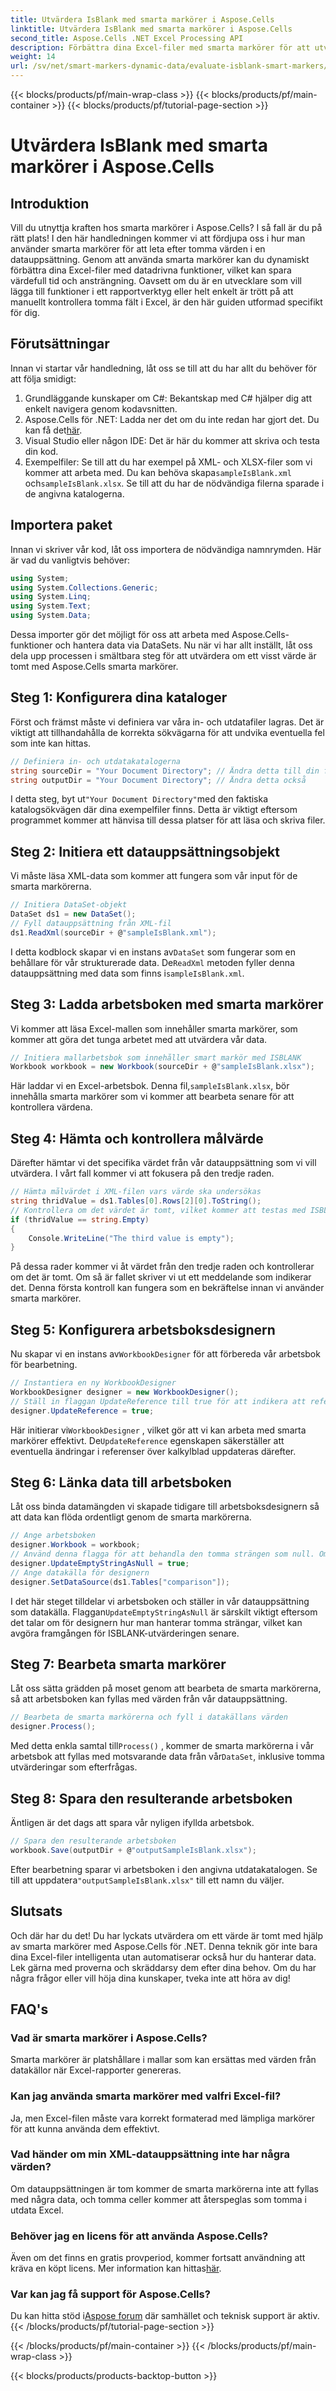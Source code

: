 ```yaml
---
title: Utvärdera IsBlank med smarta markörer i Aspose.Cells
linktitle: Utvärdera IsBlank med smarta markörer i Aspose.Cells
second_title: Aspose.Cells .NET Excel Processing API
description: Förbättra dina Excel-filer med smarta markörer för att utvärdera tomma värden effektivt med Aspose.Cells för .NET. Lär dig hur i denna steg-för-steg-guide.
weight: 14
url: /sv/net/smart-markers-dynamic-data/evaluate-isblank-smart-markers/
---
```


{{< blocks/products/pf/main-wrap-class >}}
{{< blocks/products/pf/main-container >}}
{{< blocks/products/pf/tutorial-page-section >}}

# Utvärdera IsBlank med smarta markörer i Aspose.Cells

## Introduktion
Vill du utnyttja kraften hos smarta markörer i Aspose.Cells? I så fall är du på rätt plats! I den här handledningen kommer vi att fördjupa oss i hur man använder smarta markörer för att leta efter tomma värden i en datauppsättning. Genom att använda smarta markörer kan du dynamiskt förbättra dina Excel-filer med datadrivna funktioner, vilket kan spara värdefull tid och ansträngning. Oavsett om du är en utvecklare som vill lägga till funktioner i ett rapportverktyg eller helt enkelt är trött på att manuellt kontrollera tomma fält i Excel, är den här guiden utformad specifikt för dig. 
## Förutsättningar
Innan vi startar vår handledning, låt oss se till att du har allt du behöver för att följa smidigt:
1. Grundläggande kunskaper om C#: Bekantskap med C# hjälper dig att enkelt navigera genom kodavsnitten.
2.  Aspose.Cells för .NET: Ladda ner det om du inte redan har gjort det. Du kan få det[här](https://releases.aspose.com/cells/net/).
3. Visual Studio eller någon IDE: Det är här du kommer att skriva och testa din kod. 
4. Exempelfiler: Se till att du har exempel på XML- och XLSX-filer som vi kommer att arbeta med. Du kan behöva skapa`sampleIsBlank.xml` och`sampleIsBlank.xlsx`. 
Se till att du har de nödvändiga filerna sparade i de angivna katalogerna.
## Importera paket
Innan vi skriver vår kod, låt oss importera de nödvändiga namnrymden. Här är vad du vanligtvis behöver:
```csharp
using System;
using System.Collections.Generic;
using System.Linq;
using System.Text;
using System.Data;
```
Dessa importer gör det möjligt för oss att arbeta med Aspose.Cells-funktioner och hantera data via DataSets.
Nu när vi har allt inställt, låt oss dela upp processen i smältbara steg för att utvärdera om ett visst värde är tomt med Aspose.Cells smarta markörer.
## Steg 1: Konfigurera dina kataloger
Först och främst måste vi definiera var våra in- och utdatafiler lagras. Det är viktigt att tillhandahålla de korrekta sökvägarna för att undvika eventuella fel som inte kan hittas.
```csharp
// Definiera in- och utdatakatalogerna
string sourceDir = "Your Document Directory"; // Ändra detta till din faktiska väg
string outputDir = "Your Document Directory"; // Ändra detta också
```
 I detta steg, byt ut`"Your Document Directory"`med den faktiska katalogsökvägen där dina exempelfiler finns. Detta är viktigt eftersom programmet kommer att hänvisa till dessa platser för att läsa och skriva filer.
## Steg 2: Initiera ett datauppsättningsobjekt
Vi måste läsa XML-data som kommer att fungera som vår input för de smarta markörerna.
```csharp
// Initiera DataSet-objekt
DataSet ds1 = new DataSet();
// Fyll datauppsättning från XML-fil
ds1.ReadXml(sourceDir + @"sampleIsBlank.xml");
```
 I detta kodblock skapar vi en instans av`DataSet` som fungerar som en behållare för vår strukturerade data. De`ReadXml` metoden fyller denna datauppsättning med data som finns i`sampleIsBlank.xml`.
## Steg 3: Ladda arbetsboken med smarta markörer
Vi kommer att läsa Excel-mallen som innehåller smarta markörer, som kommer att göra det tunga arbetet med att utvärdera vår data.
```csharp
// Initiera mallarbetsbok som innehåller smart markör med ISBLANK
Workbook workbook = new Workbook(sourceDir + @"sampleIsBlank.xlsx");
```
 Här laddar vi en Excel-arbetsbok. Denna fil,`sampleIsBlank.xlsx`, bör innehålla smarta markörer som vi kommer att bearbeta senare för att kontrollera värdena.
## Steg 4: Hämta och kontrollera målvärde
Därefter hämtar vi det specifika värdet från vår datauppsättning som vi vill utvärdera. I vårt fall kommer vi att fokusera på den tredje raden.
```csharp
// Hämta målvärdet i XML-filen vars värde ska undersökas
string thridValue = ds1.Tables[0].Rows[2][0].ToString();
// Kontrollera om det värdet är tomt, vilket kommer att testas med ISBLANK
if (thridValue == string.Empty)
{
    Console.WriteLine("The third value is empty");
}
```
På dessa rader kommer vi åt värdet från den tredje raden och kontrollerar om det är tomt. Om så är fallet skriver vi ut ett meddelande som indikerar det. Denna första kontroll kan fungera som en bekräftelse innan vi använder smarta markörer.
## Steg 5: Konfigurera arbetsboksdesignern
 Nu skapar vi en instans av`WorkbookDesigner` för att förbereda vår arbetsbok för bearbetning.
```csharp
// Instantiera en ny WorkbookDesigner
WorkbookDesigner designer = new WorkbookDesigner();
// Ställ in flaggan UpdateReference till true för att indikera att referenser i andra kalkylblad kommer att uppdateras
designer.UpdateReference = true;
```
 Här initierar vi`WorkbookDesigner` , vilket gör att vi kan arbeta med smarta markörer effektivt. De`UpdateReference` egenskapen säkerställer att eventuella ändringar i referenser över kalkylblad uppdateras därefter.
## Steg 6: Länka data till arbetsboken
Låt oss binda datamängden vi skapade tidigare till arbetsboksdesignern så att data kan flöda ordentligt genom de smarta markörerna.
```csharp
// Ange arbetsboken
designer.Workbook = workbook;
// Använd denna flagga för att behandla den tomma strängen som null. Om falskt fungerar inte ISBLANK
designer.UpdateEmptyStringAsNull = true;
// Ange datakälla för designern
designer.SetDataSource(ds1.Tables["comparison"]);
```
 I det här steget tilldelar vi arbetsboken och ställer in vår datauppsättning som datakälla. Flaggan`UpdateEmptyStringAsNull` är särskilt viktigt eftersom det talar om för designern hur man hanterar tomma strängar, vilket kan avgöra framgången för ISBLANK-utvärderingen senare.
## Steg 7: Bearbeta smarta markörer
Låt oss sätta grädden på moset genom att bearbeta de smarta markörerna, så att arbetsboken kan fyllas med värden från vår datauppsättning.
```csharp
// Bearbeta de smarta markörerna och fyll i datakällans värden
designer.Process();
```
 Med detta enkla samtal till`Process()` , kommer de smarta markörerna i vår arbetsbok att fyllas med motsvarande data från vår`DataSet`, inklusive tomma utvärderingar som efterfrågas.
## Steg 8: Spara den resulterande arbetsboken
Äntligen är det dags att spara vår nyligen ifyllda arbetsbok. 
```csharp
// Spara den resulterande arbetsboken
workbook.Save(outputDir + @"outputSampleIsBlank.xlsx");
```
 Efter bearbetning sparar vi arbetsboken i den angivna utdatakatalogen. Se till att uppdatera`"outputSampleIsBlank.xlsx"` till ett namn du väljer.
## Slutsats
Och där har du det! Du har lyckats utvärdera om ett värde är tomt med hjälp av smarta markörer med Aspose.Cells för .NET. Denna teknik gör inte bara dina Excel-filer intelligenta utan automatiserar också hur du hanterar data. Lek gärna med proverna och skräddarsy dem efter dina behov. Om du har några frågor eller vill höja dina kunskaper, tveka inte att höra av dig!
## FAQ's
### Vad är smarta markörer i Aspose.Cells?
Smarta markörer är platshållare i mallar som kan ersättas med värden från datakällor när Excel-rapporter genereras.
### Kan jag använda smarta markörer med valfri Excel-fil?
Ja, men Excel-filen måste vara korrekt formaterad med lämpliga markörer för att kunna använda dem effektivt.
### Vad händer om min XML-datauppsättning inte har några värden?
Om datauppsättningen är tom kommer de smarta markörerna inte att fyllas med några data, och tomma celler kommer att återspeglas som tomma i utdata Excel.
### Behöver jag en licens för att använda Aspose.Cells?
 Även om det finns en gratis provperiod, kommer fortsatt användning att kräva en köpt licens. Mer information kan hittas[här](https://purchase.aspose.com/buy).
### Var kan jag få support för Aspose.Cells?
 Du kan hitta stöd i[Aspose forum](https://forum.aspose.com/c/cells/9) där samhället och teknisk support är aktiv.
{{< /blocks/products/pf/tutorial-page-section >}}

{{< /blocks/products/pf/main-container >}}
{{< /blocks/products/pf/main-wrap-class >}}

{{< blocks/products/products-backtop-button >}}
